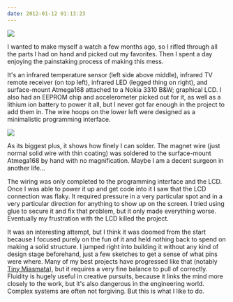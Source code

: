 ```yaml
---
date: 2012-01-12 01:13:23
---
```


[![](http://www.hackniac.com/blog/wp-content/uploads/2012/01/watch_back-1024x980.jpg)](http://www.hackniac.com/blog/wp-content/uploads/2012/01/watch_back.jpg)

I wanted to make myself a watch a few months ago, so I rifled through all the parts I had on hand and picked out my favorites. Then I spent a day enjoying the painstaking process of making this mess.

<!--more-->

It's an infrared temperature sensor (left side above middle), infrared TV remote receiver (on top left), infrared LED (legged thing on right), and surface-mount Atmega168 attached to a Nokia 3310 B&W; graphical LCD. I also had an EEPROM chip and accelerometer picked out for it, as well as a lithium ion battery to power it all, but I never got far enough in the project to add them in. The wire hoops on the lower left were designed as a minimalistic programming interface.

[![](http://www.hackniac.com/blog/wp-content/uploads/2012/01/processor_connect2_lowres.jpg)](http://www.hackniac.com/blog/wp-content/uploads/2012/01/processor_connect2_lowres.jpg)

As its biggest plus, it shows how finely I can solder. The magnet wire (just normal solid wire with thin coating) was soldered to the surface-mount Atmega168 by hand with no magnification. Maybe I am a decent surgeon in another life...

The wiring was only completed to the programming interface and the LCD. Once I was able to power it up and get code into it I saw that the LCD connection was flaky. It required pressure in a very particular spot and in a very particular direction for anything to show up on the screen. I tried using glue to secure it and fix that problem, but it only made everything worse. Eventually my frustration with the LCD killed the project.

It was an interesting attempt, but I think it was doomed from the start because I focused purely on the fun of it and held nothing back to spend on making a solid structure. I jumped right into building it without any kind of design stage beforehand, just a few sketches to get a sense of what pins were where. Many of my best projects have progressed like that (notably [Tiny Miasmata](http://www.hackniac.com/posts/tiny-miasmata.html)), but it requires a very fine balance to pull of correctly. Fluidity is hugely useful in creative pursuits, because it links the mind more closely to the work, but it's also dangerous in the engineering world. Complex systems are often not forgiving. But this is what I like to do.

